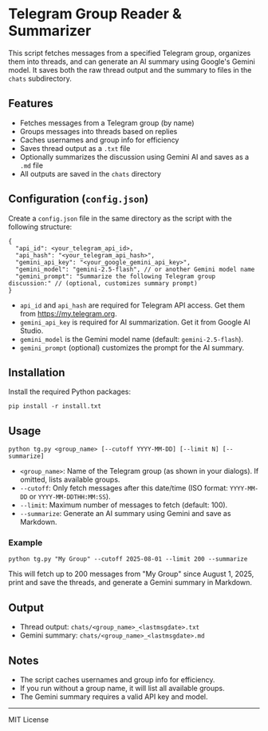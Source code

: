 # Telegram Group Reader & Summarizer

This script fetches messages from a specified Telegram group, organizes them into threads, and can generate an AI summary using Google's Gemini model. It saves both the raw thread output and the summary to files in the `chats` subdirectory.

## Features
- Fetches messages from a Telegram group (by name)
- Groups messages into threads based on replies
- Caches usernames and group info for efficiency
- Saves thread output as a `.txt` file
- Optionally summarizes the discussion using Gemini AI and saves as a `.md` file
- All outputs are saved in the `chats` directory

## Configuration (`config.json`)
Create a `config.json` file in the same directory as the script with the following structure:

```
{
  "api_id": <your_telegram_api_id>,
  "api_hash": "<your_telegram_api_hash>",
  "gemini_api_key": "<your_google_gemini_api_key>",
  "gemini_model": "gemini-2.5-flash", // or another Gemini model name
  "gemini_prompt": "Summarize the following Telegram group discussion:" // (optional, customizes summary prompt)
}
```
- `api_id` and `api_hash` are required for Telegram API access. Get them from https://my.telegram.org.
- `gemini_api_key` is required for AI summarization. Get it from Google AI Studio.
- `gemini_model` is the Gemini model name (default: `gemini-2.5-flash`).
- `gemini_prompt` (optional) customizes the prompt for the AI summary.

## Installation
Install the required Python packages:

```
pip install -r install.txt
```

## Usage

```
python tg.py <group_name> [--cutoff YYYY-MM-DD] [--limit N] [--summarize]
```

- `<group_name>`: Name of the Telegram group (as shown in your dialogs). If omitted, lists available groups.
- `--cutoff`: Only fetch messages after this date/time (ISO format: `YYYY-MM-DD` or `YYYY-MM-DDTHH:MM:SS`).
- `--limit`: Maximum number of messages to fetch (default: 100).
- `--summarize`: Generate an AI summary using Gemini and save as Markdown.

### Example

```
python tg.py "My Group" --cutoff 2025-08-01 --limit 200 --summarize
```

This will fetch up to 200 messages from "My Group" since August 1, 2025, print and save the threads, and generate a Gemini summary in Markdown.

## Output
- Thread output: `chats/<group_name>_<lastmsgdate>.txt`
- Gemini summary: `chats/<group_name>_<lastmsgdate>.md`

## Notes
- The script caches usernames and group info for efficiency.
- If you run without a group name, it will list all available groups.
- The Gemini summary requires a valid API key and model.

---
MIT License
